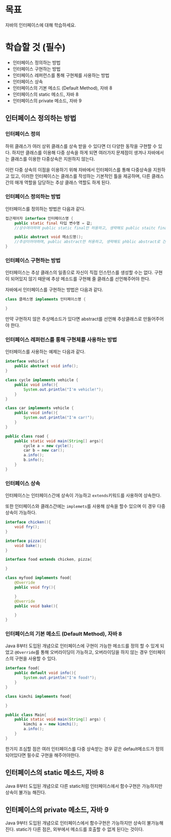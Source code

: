 # 목표

자바의 인터페이스에 대해 학습하세요.

# 학습할 것 (필수)

-   인터페이스 정의하는 방법
-   인터페이스 구현하는 방법
-   인터페이스 레퍼런스를 통해 구현체를 사용하는 방법
-   인터페이스 상속
-   인터페이스의 기본 메소드 (Default Method), 자바 8
-   인터페이스의 static 메소드, 자바 8
-   인터페이스의 private 메소드, 자바 9

## 인터페이스 정의하는 방법

### 인터페이스 정의

하위 클래스가 여러 상위 클래스를 상속 받을 수 있다면 더 다양한 동작을 구현할 수 있다. 하지만 클래스를 이용해 다중 상속을 하게 되면 여러가지 문제점이 생겨나 자바에서는 클래스를 이용한 다중상속은 지원하지 않는다.

이런 다중 상속의 이점을 이용하기 위해 자바에서 인터페이스를 통해 다중상속을 지원하고 있고, 이러한 인터페이스는 클래스를 작성하는 기본적인 틀을 제공하며, 다른 클래스간의 매개 역할을 담당하는 추상 클래스 역할도 하게 된다.

### 인터페이스 정의하는 방법

인터페이스를 정의하는 방법은 다음과 같다.

```java
접근제어자 interface 인터페이스명 {
    public static final 타입 변수명 = 값; 
    //상수여야하며 public static final만 허용하고, 생략해도 public staitc final로 간주한다.

    public abstract void 메소드명();
    //추상이어야하며, public abstract만 허용하고, 생략해도 phblic abstract로 간주한다.
}
```

### 인터페이스 구현하는 방법

인터페이스는 추상 클래스의 일종으로 자신이 직접 인스턴스를 생성할 수는 없다. 구현이 되어있지 않기 때문에 추상 메소드를 구현해 줄 클래스를 선언해주어야 한다.

자바에서 인터페이스를 구현하는 방법은 다음과 같다.

```java
class 클래스명 implements 인터페이스명 {

}
```

만약 구현하지 않은 추상메소드가 있다면 abstract를 선언해 추상클래스로 만들어주어야 한다.


### 인터페이스 레퍼런스를 통해 구현체를 사용하는 방법

인터페이스를 사용하는 예제는 다음과 같다.

```java
interface vehicle {
    public abstract void info();
}

class cycle implements vehicle {
    public void info(){
        System.out.println("I'm vehicle!");
    }
}

class car implements vehicle {
    public void info(){
        System.out.println("I'm car!");
    }
}

public class road {
    public static void main(String[] args){
        cycle a = new cycle();
        car b = new car();
        a.info();
        b.info();
    }
}
```

### 인터페이스 상속

인터페이스는 인터페이스간에 상속이 가능하고 ```extends```키워드를 사용하여 상속한다.

또한 인터페이스와 클래스간에는 ```implemets```를 사용해 상속을 할수 있으며 이 경우 다중 상속이 가능하다.

```java
interface chicken(){
    void fry();
}

interface pizza(){
    void bake();
}

interface food extends chicken, pizza{

}

class myfood implements food{
    @Override
    public void fry(){

    }
    @Override
    public void bake(){

    }
}
```

### 인터페이스의 기본 메소드 (Default Method), 자바 8

Java 8부터 도입된 개념으로 인터페이스에 구현이 가능한 메소드를 정의 할 수 있게 되었고 ```@Override```를 통해 오버라이딩이 가능하고, 오버라이딩을 하지 않는 경우 인터페이스의 구현을 사용할 수 있다.

```java
interface food{
    public default void info(){
        System.out.println("I'm food!");
    }
}

class kimchi implements food{

}

public class Main{
    public static void main(String[] args) {
        kimchi a = new kimchi();
        a.info();
    }
}
```

한가지 조심할 점은 여러 인터페이스를 다중 상속받는 경우 같은 default메소드가 정의되어있다면 필수로 구현을 해주어야한다.

## 인터페이스의 static 메소드, 자바 8

Java 8부터 도입된 개념으로 다른 static처럼 인터페이스에서 함수구현은 가능하지만 상속이 불가능 해진다.

## 인터페이스의 private 메소드, 자바 9

Java 9부터 도입된 개념으로 인터페이스에서 함수구현은 가능하지만 상속이 불가능해진다. static가 다른 점은, 외부에서 메소드를 호출할 수 없게 된다는 것이다.